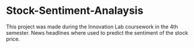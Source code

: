# Stock-Sentiment-Analaysis
This project was made during the Innovation Lab coursework in the 4th semester. News headlines where used to predict the sentiment of the stock price.
